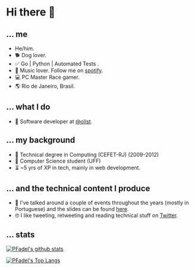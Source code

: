 # Hi there 👋

## ... me

- He/him.
- :dog2: Dog lover.
- :white_check_mark: Go | Python | Automated Tests .
- :musical_note: Music lover. Follow me on [spotify](https://open.spotify.com/user/fadel__?si=h7OIkivRS4ejvC_YAqwlnQ).
- :computer: PC Master Race gamer.
- 🌎 Rio de Janeiro, Brasil.

## ... what I do

- 💚 Software developer at [@olist](https://github.com/olist).

## ... my background

- 🏫 Technical degree in Computing (CEFET-RJ) (2009-2012)
- 🏫 Computer Science student (UFF)
- ⏳ ~5 yrs of XP in tech, mainly in web development.

## ... and the technical content I produce

- 🎤 I've talked around a couple of events throughout the years (mostly in Portuguese) and the slides can be found [here](https://github.com/PFadel/go-presentations).
- 🤓 I like tweeting, retweeting and reading technical stuff on [Twitter](https://twitter.com/justpedrofadel).

## ... stats

[![PFadel's github stats](https://github-readme-stats.vercel.app/api?username=PFadel&count_private=true)](https://github.com/anuraghazra/github-readme-stats)

[![PFadel's Top Langs](https://github-readme-stats.vercel.app/api/top-langs/?username=PFadel&hide=html&layout=compact)](https://github.com/anuraghazra/github-readme-stats)
